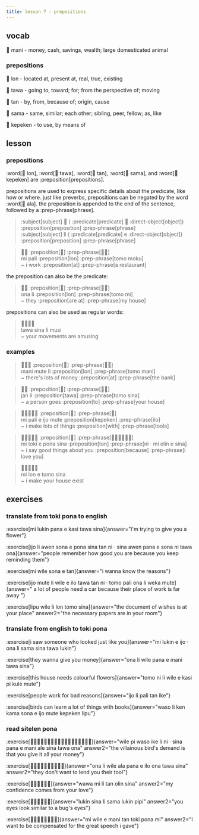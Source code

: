 ```yaml
---
title: lesson 7 - prepositions
---
```

## vocab
󱤲 mani - money, cash, savings, wealth; large domesticated animal

### prepositions
󱤬 lon - located at, present at, real, true, existing

󱥩 tawa - going to, toward; for; from the perspective of; moving

󱥧 tan - by, from, because of; origin, cause

󱥖 sama - same, similar; each other; sibling, peer, fellow; as, like

󱤙 kepeken - to use, by means of

## lesson
### prepositions
:word[󱤬 lon], :word[󱥩 tawa], :word[󱥧 tan], :word[󱥖 sama], and :word[󱤙 kepeken] are :preposition[prepositions].

prepositions are used to express specific details about the predicate, like how or where. just like preverbs, prepositions can be negated by the word :word[󱤂 ala]. the preposition is appended to the end of the sentence, followed by a :prep-phrase[phrase].

> :subject[subject] 󱤧 ( :predicate[predicate] 󱤉 :direct-object[object]) :preposition[preposition] :prep-phrase[phrase] \
> :subject[subject] li ( :predicate[predicate] e :direct-object[object]) :preposition[preposition] :prep-phrase[phrase]

> 󱤴󱥉 :preposition[󱤬] :prep-phrase[󱥭󱤶] \
> mi pali :preposition[lon] :prep-phrase[tomo moku] \
> ~ i work :preposition[at] :prep-phrase[a restaurant]

the preposition can also be the predicate:

> 󱥆󱤧 :preposition[󱤬] :prep-phrase[󱥭󱤴] \
> ona li :preposition[lon] :prep-phrase[tomo mi] \
> ~ they :preposition[are at] :prep-phrase[my house]

prepositions can also be used as regular words:

> 󱥩󱥞󱤧󱤻 \
> tawa sina li musi \
> ~ your movements are amusing

### examples
> 󱤲󱤼󱤧 :preposition[󱤬] :prep-phrase[󱥭󱤲] \
> mani mute li :preposition[lon] :prep-phrase[tomo mani] \
> ~ there's lots of money :preposition[at] :prep-phrase[the bank]

> 󱤑󱤧 :preposition[󱥩] :prep-phrase[󱥭󱥞] \
> jan li :preposition[tawa] :prep-phrase[tomo sina] \
> ~ a person goes :preposition[to] :prep-phrase[your house]

> 󱤴󱥉󱤉󱤌󱤼 :preposition[󱤙] :prep-phrase[󱤎] \
> mi pali e ijo mute :preposition[kepeken] :prep-phrase[ilo] \
> ~ i make lots of things :preposition[with] :prep-phrase[tools]

> 󱤴󱥬󱤉󱥔󱥞 :preposition[󱥧] :prep-phrase[󱥁󱦜󱤴󱥅󱤉󱥞] \
> mi toki e pona sina :preposition[tan] :prep-phrase[ni · mi olin e sina] \
> ~ i say good things about you :preposition[because] :prep-phrase[i love you]

> 󱤴󱤬󱤉󱥭󱥞 \
> mi lon e tomo sina \
> ~ i make your house exist

## exercises
### translate from toki pona to english
:exercise[mi lukin pana e kasi tawa sina]{answer="i'm trying to give you a flower"}

:exercise[ijo li awen sona e pona sina tan ni · sina awen pana e sona ni tawa ona]{answer="people remember how good you are because you keep reminding them"}

:exercise[mi wile sona e tan]{answer="i wanna know the reasons"}

:exercise[ijo mute li wile e ilo tawa tan ni · tomo pali ona li weka mute]{answer=" a lot of people need a car because their place of work is far away "}

:exercise[lipu wile li lon tomo sina]{answer="the document of wishes is at your place" answer2="the necessary papers are in your room"}

### translate from english to toki pona
:exercise[i saw someone who looked just like you]{answer="mi lukin e ijo · ona li sama sina tawa lukin"}

:exercise[they wanna give you money]{answer="ona li wile pana e mani tawa sina"}

:exercise[this house needs colourful flowers]{answer="tomo ni li wile e kasi pi kule mute"}

:exercise[people work for bad reasons]{answer="ijo li pali tan ike"}

:exercise[birds can learn a lot of things with books]{answer="waso li ken kama sona e ijo mute kepeken lipu"}

### read sitelen pona
:exercise[󱥷󱥍󱦗󱥴󱤍󱦘󱤧󱥁󱦜󱥞󱥌󱤉󱤲󱦖󱤄󱥞󱥩󱥆]{answer="wile pi waso ike li ni · sina pana e mani ale sina tawa ona" answer2="the villainous bird's demand is that you give it all your money"}

:exercise[󱥆󱤧󱥷󱤂󱥌󱤉󱤎󱥆󱥩󱥞]{answer="ona li wile ala pana e ilo ona tawa sina" answer2="they don't want to lend you their tool"}

:exercise[󱥵󱤴󱤧󱥧󱥅󱥞]{answer="wawa mi li tan olin sina" answer2="my confidence comes from your love"}

:exercise[󱤮󱥞󱤧󱥖󱤮󱥑]{answer="lukin sina li sama lukin pipi" answer2="you eyes look similar to a bug's eyes"}

:exercise[󱤴󱥷󱤉󱤲󱥧󱥬󱥔󱤴]{answer="mi wile e mani tan toki pona mi" answer2="i want to be compensated for the great speech i gave"}